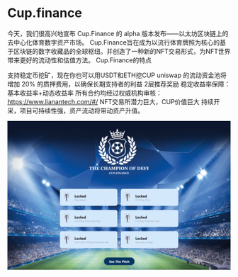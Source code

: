 # Cup.finance

今天，我们很高兴地宣布 Cup.Finance 的 alpha 版本发布——以太坊区块链上的去中心化体育数字资产市场。 Cup.Finance旨在成为以流行体育牌照为核心的基于区块链的数字收藏品的全球枢纽。并创造了一种新的NFT交易形式，为NFT世界带来更好的流动性和估值方法。
Cup.Finance的特点

  支持稳定币挖矿，现在你也可以用USDT和ETH挖CUP
  uniswap 的流动资金池将增加 20% 的质押费用，以确保长期支持者的利益
  2层推荐奖励
  稳定收益率保障：基本收益率+动态收益率
  所有合约均经过权威机构审核：https://www.lianantech.com/#/
  NFT交易所潜力巨大，CUP价值巨大
  持续开采，项目可持续性强，资产流动将带动资产升值。

![cupfinance-dapp-defi-ethereum-image1_30c70a4d70d48822795b5c86937f04b9](cupfinance-dapp-defi-ethereum-image1_30c70a4d70d48822795b5c86937f04b9.png)

